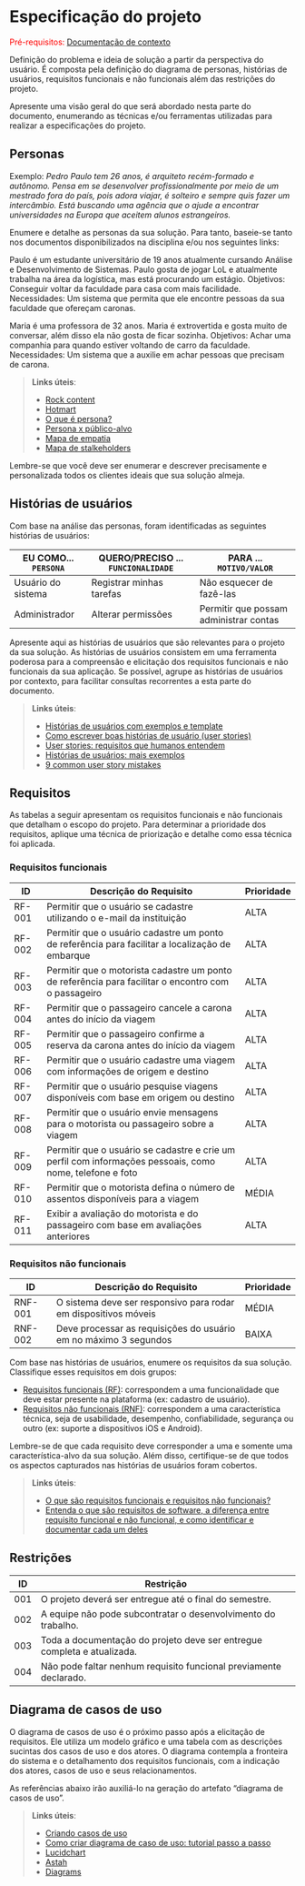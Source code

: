 # Especificação do projeto

<span style="color:red">Pré-requisitos: <a href="01-Contexto.md"> Documentação de contexto</a></span>

Definição do problema e ideia de solução a partir da perspectiva do usuário. É composta pela definição do  diagrama de personas, histórias de usuários, requisitos funcionais e não funcionais além das restrições do projeto.

Apresente uma visão geral do que será abordado nesta parte do documento, enumerando as técnicas e/ou ferramentas utilizadas para realizar a especificações do projeto.

## Personas

Exemplo: _Pedro Paulo tem 26 anos, é arquiteto recém-formado e autônomo. Pensa em se desenvolver profissionalmente por meio de um mestrado fora do país, pois adora viajar, é solteiro e sempre quis fazer um intercâmbio. Está buscando uma agência que o ajude a encontrar universidades na Europa que aceitem alunos estrangeiros._

Enumere e detalhe as personas da sua solução. Para tanto, baseie-se tanto nos documentos disponibilizados na disciplina e/ou nos seguintes links:

Paulo é um estudante universitário de 19 anos atualmente cursando Análise e Desenvolvimento de Sistemas. Paulo gosta de jogar LoL e atualmente trabalha na área da logística, mas está procurando um estágio. Objetivos: Conseguir voltar da faculdade para casa com mais facilidade. Necessidades: Um sistema que permita que ele encontre pessoas da sua faculdade que ofereçam caronas.  

Maria é uma professora de 32 anos. Maria é extrovertida e gosta muito de conversar, além disso ela não gosta de ficar sozinha. Objetivos: Achar uma companhia para quando estiver voltando de carro da faculdade. Necessidades: Um sistema que a auxilie em achar pessoas que precisam de carona.

> **Links úteis**:
> - [Rock content](https://rockcontent.com/blog/personas/)
> - [Hotmart](https://blog.hotmart.com/pt-br/como-criar-persona-negocio/)
> - [O que é persona?](https://resultadosdigitais.com.br/blog/persona-o-que-e/)
> - [Persona x público-alvo](https://flammo.com.br/blog/persona-e-publico-alvo-qual-a-diferenca/)
> - [Mapa de empatia](https://resultadosdigitais.com.br/blog/mapa-da-empatia/)
> - [Mapa de stalkeholders](https://www.racecomunicacao.com.br/blog/como-fazer-o-mapeamento-de-stakeholders/)
>
Lembre-se que você deve ser enumerar e descrever precisamente e personalizada todos os clientes ideais que sua solução almeja.

## Histórias de usuários

Com base na análise das personas, foram identificadas as seguintes histórias de usuários:

|EU COMO... `PERSONA`| QUERO/PRECISO ... `FUNCIONALIDADE` |PARA ... `MOTIVO/VALOR`                 |
|--------------------|------------------------------------|----------------------------------------|
|Usuário do sistema  | Registrar minhas tarefas           | Não esquecer de fazê-las               |
|Administrador       | Alterar permissões                 | Permitir que possam administrar contas |

Apresente aqui as histórias de usuários que são relevantes para o projeto da sua solução. As histórias de usuários consistem em uma ferramenta poderosa para a compreensão e elicitação dos requisitos funcionais e não funcionais da sua aplicação. Se possível, agrupe as histórias de usuários por contexto, para facilitar consultas recorrentes a esta parte do documento.

> **Links úteis**:
> - [Histórias de usuários com exemplos e template](https://www.atlassian.com/br/agile/project-management/user-stories)
> - [Como escrever boas histórias de usuário (user stories)](https://medium.com/vertice/como-escrever-boas-users-stories-hist%C3%B3rias-de-usu%C3%A1rios-b29c75043fac)
> - [User stories: requisitos que humanos entendem](https://www.luiztools.com.br/post/user-stories-descricao-de-requisitos-que-humanos-entendem/)
> - [Histórias de usuários: mais exemplos](https://www.reqview.com/doc/user-stories-example.html)
> - [9 common user story mistakes](https://airfocus.com/blog/user-story-mistakes/)

## Requisitos

As tabelas a seguir apresentam os requisitos funcionais e não funcionais que detalham o escopo do projeto. Para determinar a prioridade dos requisitos, aplique uma técnica de priorização e detalhe como essa técnica foi aplicada.

### Requisitos funcionais

|ID    | Descrição do Requisito  | Prioridade |
|------|-----------------------------------------|----|
|RF-001| Permitir que o usuário se cadastre utilizando o e-mail da instituição | ALTA | 
|RF-002| Permitir que o usuário cadastre um ponto de referência para facilitar a localização de embarque   | ALTA |
|RF-003| Permitir que o motorista cadastre um ponto de referência para facilitar o encontro com o passageiro | ALTA | 
|RF-004| Permitir que o passageiro cancele a carona antes do início da viagem   | ALTA |
|RF-005| Permitir que o passageiro confirme a reserva da carona antes do início da viagem | ALTA | 
|RF-006| Permitir que o usuário cadastre uma viagem com informações de origem e destino  | ALTA |
|RF-007| Permitir que o usuário pesquise viagens disponíveis com base em origem ou destino	 | ALTA | 
|RF-008| Permitir que o usuário envie mensagens para o motorista ou passageiro sobre a viagem   | ALTA |
|RF-009| Permitir que o usuário se cadastre e crie um perfil com informações pessoais, como nome, telefone e foto  | ALTA |
|RF-010| Permitir que o motorista defina o número de assentos disponíveis para a viagem | MÉDIA | 
|RF-011| Exibir a avaliação do motorista e do passageiro com base em avaliações anteriores   | ALTA |



### Requisitos não funcionais

|ID     | Descrição do Requisito  |Prioridade |
|-------|-------------------------|----|
|RNF-001| O sistema deve ser responsivo para rodar em dispositivos móveis | MÉDIA | 
|RNF-002| Deve processar as requisições do usuário em no máximo 3 segundos |  BAIXA | 

Com base nas histórias de usuários, enumere os requisitos da sua solução. Classifique esses requisitos em dois grupos:

- [Requisitos funcionais
 (RF)](https://pt.wikipedia.org/wiki/Requisito_funcional):
 correspondem a uma funcionalidade que deve estar presente na
  plataforma (ex: cadastro de usuário).
- [Requisitos não funcionais
  (RNF)](https://pt.wikipedia.org/wiki/Requisito_n%C3%A3o_funcional):
  correspondem a uma característica técnica, seja de usabilidade,
  desempenho, confiabilidade, segurança ou outro (ex: suporte a
  dispositivos iOS e Android).

Lembre-se de que cada requisito deve corresponder a uma e somente uma característica-alvo da sua solução. Além disso, certifique-se de que todos os aspectos capturados nas histórias de usuários foram cobertos.

> **Links úteis**:
> - [O que são requisitos funcionais e requisitos não funcionais?](https://codificar.com.br/requisitos-funcionais-nao-funcionais/)
> - [Entenda o que são requisitos de software, a diferença entre requisito funcional e não funcional, e como identificar e documentar cada um deles](https://analisederequisitos.com.br/requisitos-funcionais-e-requisitos-nao-funcionais-o-que-sao/)

## Restrições


|ID| Restrição                                             |
|--|-------------------------------------------------------|
|001| O projeto deverá ser entregue até o final do semestre. |
|002| A equipe não pode subcontratar o desenvolvimento do trabalho. |
|003| Toda a documentação do projeto deve ser entregue completa e atualizada.  |
|004| Não pode faltar nenhum requisito funcional previamente declarado.  |



## Diagrama de casos de uso

O diagrama de casos de uso é o próximo passo após a elicitação de requisitos. Ele utiliza um modelo gráfico e uma tabela com as descrições sucintas dos casos de uso e dos atores. O diagrama contempla a fronteira do sistema e o detalhamento dos requisitos funcionais, com a indicação dos atores, casos de uso e seus relacionamentos.

As referências abaixo irão auxiliá-lo na geração do artefato “diagrama de casos de uso”.

> **Links úteis**:
> - [Criando casos de uso](https://www.ibm.com/docs/pt-br/engineering-lifecycle-management-suite/design-rhapsody/10.0?topic=cases-creating-use)
> - [Como criar diagrama de caso de uso: tutorial passo a passo](https://gitmind.com/pt/fazer-diagrama-de-caso-uso.html/)
> - [Lucidchart](https://www.lucidchart.com/)
> - [Astah](https://astah.net/)
> - [Diagrams](https://app.diagrams.net/)
